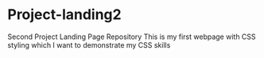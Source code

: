 # Project-landing2
Second Project Landing Page Repository 
This is my first webpage with CSS styling which I want to demonstrate my CSS skills 